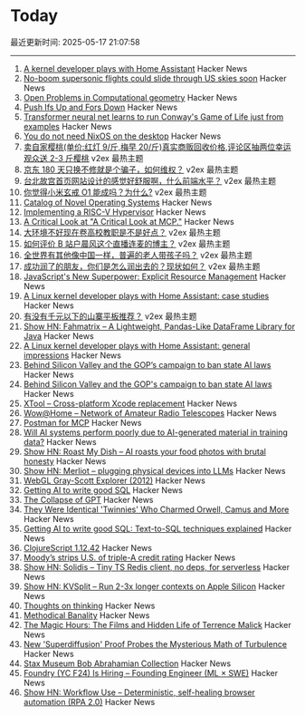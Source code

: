# Today

最近更新时间: 2025-05-17 21:07:58

--- 
1. [A kernel developer plays with Home Assistant](https://lwn.net/SubscriberLink/1017720/7155ecb9602e9ef2/) Hacker News
2. [No-boom supersonic flights could slide through US skies soon](https://www.theregister.com/2025/05/17/faa_supersonic_law/) Hacker News
3. [Open Problems in Computational geometry](https://topp.openproblem.net/) Hacker News
4. [Push Ifs Up and Fors Down](https://matklad.github.io/2023/11/15/push-ifs-up-and-fors-down.html) Hacker News
5. [Transformer neural net learns to run Conway's Game of Life just from examples](https://sidsite.com/posts/life-transformer/) Hacker News
6. [You do not need NixOS on the desktop](https://aruarian.dance/blog/you-do-not-need-nixos/) Hacker News
7. [卖自家樱桃(单价:红灯 9/斤,梅早 20/斤)真实商贩回收价格,评论区抽两位幸运观众送 2-3 斤樱桃](https://www.v2ex.com/t/1132415) v2ex 最热主题
8. [京东 180 天只换不修就是个骗子，如何维权？](https://www.v2ex.com/t/1132405) v2ex 最热主题
9. [台北故宫首页网站设计的感觉好舒服啊，什么前端水平？](https://www.v2ex.com/t/1132395) v2ex 最热主题
10. [你觉得小米玄戒 O1 能成吗？为什么?](https://www.v2ex.com/t/1132388) v2ex 最热主题
11. [Catalog of Novel Operating Systems](https://github.com/prathyvsh/os-catalog) Hacker News
12. [Implementing a RISC-V Hypervisor](https://seiya.me/blog/riscv-hypervisor) Hacker News
13. [A Critical Look at "A Critical Look at MCP."](https://docs.mcp.run/blog/2025/05/16/mcp-implenda-est/) Hacker News
14. [大环境不好现在卷高校教职是不是好点？](https://www.v2ex.com/t/1132362) v2ex 最热主题
15. [如何评价 B 站户晨风这个直播连麦的博主？](https://www.v2ex.com/t/1132360) v2ex 最热主题
16. [全世界有其他像中国一样，普遍的老人带孩子吗？](https://www.v2ex.com/t/1132357) v2ex 最热主题
17. [成功润了的朋友，你们是怎么润出去的？现状如何？](https://www.v2ex.com/t/1132350) v2ex 最热主题
18. [JavaScript's New Superpower: Explicit Resource Management](https://v8.dev/features/explicit-resource-management) Hacker News
19. [A Linux kernel developer plays with Home Assistant: case studies](https://lwn.net/SubscriberLink/1017945/93d12d28178b372e/) Hacker News
20. [有没有千元以下的山寨平板推荐？](https://www.v2ex.com/t/1132356) v2ex 最热主题
21. [Show HN: Fahmatrix – A Lightweight, Pandas-Like DataFrame Library for Java](https://github.com/moustafa-nasr/fahmatrix) Hacker News
22. [A Linux kernel developer plays with Home Assistant: general impressions](https://lwn.net/SubscriberLink/1017720/7155ecb9602e9ef2/) Hacker News
23. [Behind Silicon Valley and the GOP’s campaign to ban state AI laws](https://www.bloodinthemachine.com/p/de-democratizing-ai) Hacker News
24. [Behind Silicon Valley and the GOP's campaign to ban state AI laws](https://www.bloodinthemachine.com/p/de-democratizing-ai) Hacker News
25. [XTool – Cross-platform Xcode replacement](https://github.com/xtool-org/xtool) Hacker News
26. [Wow@Home – Network of Amateur Radio Telescopes](https://phl.upr.edu/wow/outreach) Hacker News
27. [Postman for MCP](https://usetexture.com/##) Hacker News
28. [Will AI systems perform poorly due to AI-generated material in training data?](https://cacm.acm.org/news/the-collapse-of-gpt/) Hacker News
29. [Show HN: Roast My Dish – AI roasts your food photos with brutal honesty](https://www.roastmydish.online/) Hacker News
30. [Show HN: Merliot – plugging physical devices into LLMs](https://github.com/merliot/hub) Hacker News
31. [WebGL Gray-Scott Explorer (2012)](http://www.mrob.com/pub/comp/xmorphia/ogl/index.html) Hacker News
32. [Getting AI to write good SQL](https://cloud.google.com/blog/products/databases/techniques-for-improving-text-to-sql) Hacker News
33. [The Collapse of GPT](https://cacm.acm.org/news/the-collapse-of-gpt/) Hacker News
34. [They Were Identical 'Twinnies' Who Charmed Orwell, Camus and More](https://www.nytimes.com/2025/05/04/books/review/the-dazzling-paget-sisters-ariane-bankes.html) Hacker News
35. [Getting AI to write good SQL: Text-to-SQL techniques explained](https://cloud.google.com/blog/products/databases/techniques-for-improving-text-to-sql) Hacker News
36. [ClojureScript 1.12.42](https://clojurescript.org/news/2025-05-16-release) Hacker News
37. [Moody’s strips U.S. of triple-A credit rating](https://www.ft.com/content/e456ea34-c6ad-43fe-abe9-d4ce781c07b4) Hacker News
38. [Show HN: Solidis – Tiny TS Redis client, no deps, for serverless](https://github.com/vcms-io/solidis) Hacker News
39. [Show HN: KVSplit – Run 2-3x longer contexts on Apple Silicon](https://github.com/dipampaul17/KVSplit) Hacker News
40. [Thoughts on thinking](https://dcurt.is/thinking) Hacker News
41. [Methodical Banality](https://aeon.co/essays/who-needs-ai-text-generation-when-theres-erasmus-of-rotterdam) Hacker News
42. [The Magic Hours: The Films and Hidden Life of Terrence Malick](https://www.lrb.co.uk/the-paper/v47/n09/david-thomson/cool-tricking) Hacker News
43. [New 'Superdiffusion' Proof Probes the Mysterious Math of Turbulence](https://www.quantamagazine.org/new-superdiffusion-proof-probes-the-mysterious-math-of-turbulence-20250516/) Hacker News
44. [Stax Museum Bob Abrahamian Collection](https://bobacollection.staxmuseum.org/) Hacker News
45. [Foundry (YC F24) Is Hiring – Founding Engineer (ML × SWE)](https://www.ycombinator.com/companies/foundry/jobs/uwi8b6I-founding-engineer-ml-x-swe) Hacker News
46. [Show HN: Workflow Use – Deterministic, self-healing browser automation (RPA 2.0)](https://github.com/browser-use/workflow-use) Hacker News
